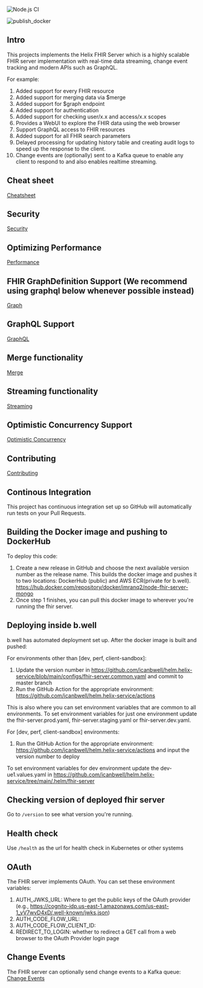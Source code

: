 ![Node.js CI](https://github.com/imranq2/node-fhir-server-mongo/workflows/Node.js%20CI/badge.svg)

![publish_docker](https://github.com/imranq2/node-fhir-server-mongo/workflows/publish_docker/badge.svg)

## Intro

This projects implements the Helix FHIR Server which is a highly scalable FHIR server implementation with real-time data streaming, change event tracking and modern APIs such as GraphQL.

For example:

1. Added support for every FHIR resource
2. Added support for merging data via $merge
3. Added support for $graph endpoint
4. Added support for authentication
5. Added support for checking user/x.x and access/x.x scopes
6. Provides a WebUI to explore the FHIR data using the web browser
7. Support GraphQL access to FHIR resources
8. Added support for all FHIR search parameters
9. Delayed processing for updating history table and creating audit logs to speed up the response to the client.
10. Change events are (optionally) sent to a Kafka queue to enable any client to respond to and also enables realtime streaming.

## Cheat sheet

[Cheatsheet](cheatsheet.md)

## Security

[Security](security.md)

## Optimizing Performance

[Performance](performance.md)

## FHIR GraphDefinition Support (We recommend using graphql below whenever possible instead)

[Graph](graph.md)

## GraphQL Support

[GraphQL](graphql.md)

## Merge functionality

[Merge](merge.md)

## Streaming functionality

[Streaming](streaming.md)

## Optimistic Concurrency Support
[Optimistic Concurrency](concurrency.md)

## Contributing

[Contributing](CONTRIBUTING.md)

## Continous Integration

This project has continuous integration set up so GitHub will automatically run tests on your Pull Requests.

## Building the Docker image and pushing to DockerHub

To deploy this code:

1. Create a new release in GitHub and choose the next available version number as the release name. This builds the docker image and pushes it to two locations: DockerHub (public) and AWS ECR(private for b.well). https://hub.docker.com/repository/docker/imranq2/node-fhir-server-mongo
2. Once step 1 finishes, you can pull this docker image to wherever you're running the fhir server.

## Deploying inside b.well

b.well has automated deployment set up. After the docker image is built and pushed:

For environments other than [dev, perf, client-sandbox]:
1. Update the version number in https://github.com/icanbwell/helm.helix-service/blob/main/configs/fhir-server.common.yaml and commit to master branch
2. Run the GitHub Action for the appropriate environment: https://github.com/icanbwell/helm.helix-service/actions

This is also where you can set environment variables that are common to all environments. To set environment variables for just one environment update the fhir-server.prod.yaml, fhir-server.staging.yaml or fhir-server.dev.yaml.

For [dev, perf, client-sandbox] environments:
1. Run the GitHub Action for the appropriate environment: https://github.com/icanbwell/helm.helix-service/actions and input the version number to deploy

To set environment variables for dev environment update the dev-ue1.values.yaml in https://github.com/icanbwell/helm.helix-service/tree/main/.helm/fhir-server

## Checking version of deployed fhir server

Go to `/version` to see what version you're running.

## Health check

Use `/health` as the url for health check in Kubernetes or other systems

## OAuth

The FHIR server implements OAuth. You can set these environment variables:

1. AUTH_JWKS_URL: Where to get the public keys of the OAuth provider (e.g., https://cognito-idp.us-east-1.amazonaws.com/us-east-1_yV7wvD4xD/.well-known/jwks.json)
2. AUTH_CODE_FLOW_URL:
3. AUTH_CODE_FLOW_CLIENT_ID:
4. REDIRECT_TO_LOGIN: whether to redirect a GET call from a web browser to the OAuth Provider login page

## Change Events

The FHIR server can optionally send change events to a Kafka queue:
[Change Events](changeEvents.md)
